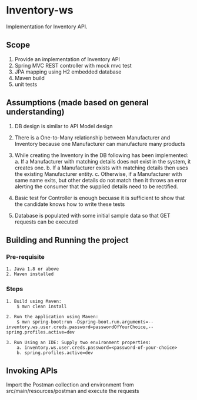 # Inventory-ws
Implementation for Inventory API.

## Scope
1. Provide an implementation of Inventory API
2. Spring MVC REST controller with mock mvc test
3. JPA mapping using H2 embedded database
4. Maven build
5. unit tests

## Assumptions (made based on general understanding)
1. DB design is similar to API Model design
2. There is a One-to-Many relationship between Manufacturer and Inventory because one Manufacturer can manufacture
   many products
3. While creating the Inventory in the DB following has been implemented:
    a. If a Manufacturer with matching details does not exist in the system, it creates one. 
    b. If a Manufacturer exists with matching details then uses the existing Manufacturer entity.
    c. Otherwise, if a Manufacturer with same name exits, but other details do not match then it throws an error
       alerting the consumer that the supplied details need to be rectified.
       
4. Basic test for Controller is enough becuase it is sufficient to show that the candidate knows how to write these tests
5. Database is populated with some initial sample data so that GET requests can be executed

## Building and Running the project
### Pre-requisite
    1. Java 1.8 or above
    2. Maven installed
    
### Steps    
    1. Build using Maven: 
        $ mvn clean install
    
    2. Run the application using Maven:
        $ mvn spring-boot:run -Dspring-boot.run.arguments=--inventory.ws.user.creds.password=passwordOfYourChoice,--spring.profiles.active=dev
    
    3. Run Using an IDE: Supply two environment properties: 
        a. inventory.ws.user.creds.password=<password-of-your-choice>
        b. spring.profiles.active=dev
    
## Invoking APIs
Import the Postman collection and environment from src/main/resources/postman and execute the requests    